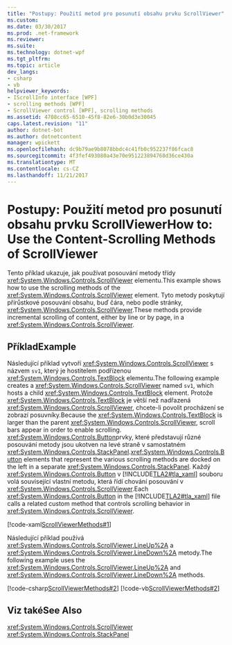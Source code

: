 ```yaml
---
title: "Postupy: Použití metod pro posunutí obsahu prvku ScrollViewer"
ms.custom: 
ms.date: 03/30/2017
ms.prod: .net-framework
ms.reviewer: 
ms.suite: 
ms.technology: dotnet-wpf
ms.tgt_pltfrm: 
ms.topic: article
dev_langs:
- csharp
- vb
helpviewer_keywords:
- IScrollInfo interface [WPF]
- scrolling methods [WPF]
- ScrollViewer control [WPF], scrolling methods
ms.assetid: 4708cc65-6510-45f8-82e6-30b0d3e30045
caps.latest.revision: "11"
author: dotnet-bot
ms.author: dotnetcontent
manager: wpickett
ms.openlocfilehash: dc9b79ae9b8078bbdc4c41fb0c952237f86fcac8
ms.sourcegitcommit: 4f3fef493080a43e70e951223894768d36ce430a
ms.translationtype: MT
ms.contentlocale: cs-CZ
ms.lasthandoff: 11/21/2017
---
```

# <a name="how-to-use-the-content-scrolling-methods-of-scrollviewer"></a><span data-ttu-id="204ac-102">Postupy: Použití metod pro posunutí obsahu prvku ScrollViewer</span><span class="sxs-lookup"><span data-stu-id="204ac-102">How to: Use the Content-Scrolling Methods of ScrollViewer</span></span>
<span data-ttu-id="204ac-103">Tento příklad ukazuje, jak používat posouvání metody třídy <xref:System.Windows.Controls.ScrollViewer> elementu.</span><span class="sxs-lookup"><span data-stu-id="204ac-103">This example shows how to use the scrolling methods of the <xref:System.Windows.Controls.ScrollViewer> element.</span></span> <span data-ttu-id="204ac-104">Tyto metody poskytují přírůstkové posouvání obsahu, buď čára, nebo podle stránky, <xref:System.Windows.Controls.ScrollViewer>.</span><span class="sxs-lookup"><span data-stu-id="204ac-104">These methods provide incremental scrolling of content, either by line or by page, in a <xref:System.Windows.Controls.ScrollViewer>.</span></span>  
  
## <a name="example"></a><span data-ttu-id="204ac-105">Příklad</span><span class="sxs-lookup"><span data-stu-id="204ac-105">Example</span></span>  
 <span data-ttu-id="204ac-106">Následující příklad vytvoří <xref:System.Windows.Controls.ScrollViewer> s názvem `sv1`, který je hostitelem podřízenou <xref:System.Windows.Controls.TextBlock> elementu.</span><span class="sxs-lookup"><span data-stu-id="204ac-106">The following example creates a <xref:System.Windows.Controls.ScrollViewer> named `sv1`, which hosts a child <xref:System.Windows.Controls.TextBlock> element.</span></span> <span data-ttu-id="204ac-107">Protože <xref:System.Windows.Controls.TextBlock> je větší než nadřazená <xref:System.Windows.Controls.ScrollViewer>, chcete-li povolit procházení se zobrazí posuvníky.</span><span class="sxs-lookup"><span data-stu-id="204ac-107">Because the <xref:System.Windows.Controls.TextBlock> is larger than the parent <xref:System.Windows.Controls.ScrollViewer>, scroll bars appear in order to enable scrolling.</span></span> <span data-ttu-id="204ac-108"><xref:System.Windows.Controls.Button>prvky, které představují různé posouvání metody jsou ukotven na levé straně v samostatném <xref:System.Windows.Controls.StackPanel>.</span><span class="sxs-lookup"><span data-stu-id="204ac-108"><xref:System.Windows.Controls.Button> elements that represent the various scrolling methods are docked on the left in a separate <xref:System.Windows.Controls.StackPanel>.</span></span> <span data-ttu-id="204ac-109">Každý <xref:System.Windows.Controls.Button> v [!INCLUDE[TLA2#tla_xaml](../../../../includes/tla2sharptla-xaml-md.md)] souboru volá související vlastní metodu, která řídí chování posouvání v <xref:System.Windows.Controls.ScrollViewer>.</span><span class="sxs-lookup"><span data-stu-id="204ac-109">Each <xref:System.Windows.Controls.Button> in the [!INCLUDE[TLA2#tla_xaml](../../../../includes/tla2sharptla-xaml-md.md)] file calls a related custom method that controls scrolling behavior in <xref:System.Windows.Controls.ScrollViewer>.</span></span>  
  
 [!code-xaml[ScrollViewerMethods#1](../../../../samples/snippets/csharp/VS_Snippets_Wpf/ScrollViewerMethods/CSharp/Window1.xaml#1)]  
  
 <span data-ttu-id="204ac-110">Následující příklad používá <xref:System.Windows.Controls.ScrollViewer.LineUp%2A> a <xref:System.Windows.Controls.ScrollViewer.LineDown%2A> metody.</span><span class="sxs-lookup"><span data-stu-id="204ac-110">The following example uses the <xref:System.Windows.Controls.ScrollViewer.LineUp%2A> and <xref:System.Windows.Controls.ScrollViewer.LineDown%2A> methods.</span></span>  
  
 [!code-csharp[ScrollViewerMethods#2](../../../../samples/snippets/csharp/VS_Snippets_Wpf/ScrollViewerMethods/CSharp/Window1.xaml.cs#2)]
 [!code-vb[ScrollViewerMethods#2](../../../../samples/snippets/visualbasic/VS_Snippets_Wpf/ScrollViewerMethods/VisualBasic/Window1.xaml.vb#2)]  
  
## <a name="see-also"></a><span data-ttu-id="204ac-111">Viz také</span><span class="sxs-lookup"><span data-stu-id="204ac-111">See Also</span></span>  
 <xref:System.Windows.Controls.ScrollViewer>  
 <xref:System.Windows.Controls.StackPanel>
